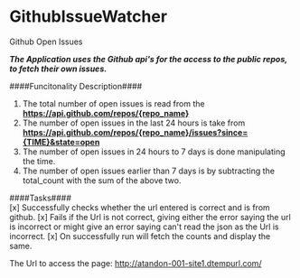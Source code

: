 # GithubIssueWatcher
Github Open Issues

***The Application uses the Github api's for the access to the public repos, to fetch their own issues.***

####Funcitonality Description####
  1) The total number of open issues is read from the **https://api.github.com/repos/{repo_name}**
  2) The number of open issues in the last 24 hours is take from **https://api.github.com/repos/{repo_name}/issues?since={TIME}&state=open**
  3) The number of open issues in 24 hours to 7 days is done manipulating the time.
  4) The number of open issues earlier than 7 days is by subtracting the total_count with the sum of the above two.

####Tasks####  
  [x] Successfully checks whether the url entered is correct and is from github.
  [x] Fails if the Url is not correct, giving either the error saying the url is incorrect or might give an error saying can't read the json as the Url is incorrect.
  [x] On successfully run will fetch the counts and display the same.


The Url to access the page: http://atandon-001-site1.dtempurl.com/
